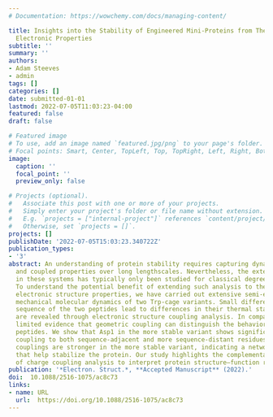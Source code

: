 ```yaml
---
# Documentation: https://wowchemy.com/docs/managing-content/

title: Insights into the Stability of Engineered Mini-Proteins from Their Dynamic
  Electronic Properties
subtitle: ''
summary: ''
authors:
- Adam Steeves
- admin
tags: []
categories: []
date: submitted-01-01
lastmod: 2022-07-05T11:03:23-04:00
featured: false
draft: false

# Featured image
# To use, add an image named `featured.jpg/png` to your page's folder.
# Focal points: Smart, Center, TopLeft, Top, TopRight, Left, Right, BottomLeft, Bottom, BottomRight.
image:
  caption: ''
  focal_point: ''
  preview_only: false

# Projects (optional).
#   Associate this post with one or more of your projects.
#   Simply enter your project's folder or file name without extension.
#   E.g. `projects = ["internal-project"]` references `content/project/deep-learning/index.md`.
#   Otherwise, set `projects = []`.
projects: []
publishDate: '2022-07-05T15:03:23.340722Z'
publication_types:
- '3'
abstract: An understanding of protein stability requires capturing dynamic rearrangements
  and coupled properties over long lengthscales. Nevertheless, the extent of coupling
  in these systems has typically only been studied for classical degrees of freedom.
  To understand the potential benefit of extending such analysis to the coupling of
  electronic structure properties, we have carried out extensive semi-empirical quantum
  mechanical molecular dynamics of two Trp-cage variants. Small differences in the
  sequence of the two peptides lead to differences in their thermal stability that
  are revealed through electronic structure coupling analysis. In comparison, we find
  limited evidence that geometric coupling can distinguish the behavior of the two
  peptides. We show that Asp1 in the more stable variant shows significantly enhanced
  coupling to both sequence-adjacent and more sequence-distant residues. Non-nearest-neighbor
  couplings are stronger in the more stable variant, indicating a network of residues
  that help stabilize the protein. Our study highlights the complementary benefit
  of charge coupling analysis to interpret protein structure–function relationships.
publication: '*Electron. Struct.*, **Accepted Manuscript** (2022).'
doi:  10.1088/2516-1075/ac8c73
links:
- name: URL
  url:  https://doi.org/10.1088/2516-1075/ac8c73
---
```

